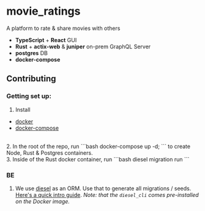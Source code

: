 # movie_ratings

A platform to rate & share movies with others

 - **TypeScript** + **React** GUI
 - **Rust** + **actix-web** & **juniper** on-prem GraphQL Server
 - **postgres** DB
 - **docker-compose** 


## Contributing

### Getting set up:


1. Install
  - [docker](https://www.docker.com/)
  - [docker-compose](https://docs.docker.com/compose/)
  <br />
2. In the root of the repo, run
   ```bash
      docker-compose up -d;
   ```
   to create Node, Rust & Postgres containers.
  <br />
3. Inside of the Rust docker container, run
   ```bash
      diesel migration run
   ```
  <br />

### BE

1. We use [diesel](https://diesel.rs/) as an ORM.  Use that to generate all migrations / seeds.  [Here's a quick intro guide](https://diesel.rs/guides/getting-started).  *Note: that the `diesel_cli` comes pre-installed on the Docker image.*
